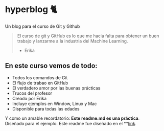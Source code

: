 # hyperblog 🐈
Un blog para el curso de Git y Github
>El curso de git y GitHub es lo que me hacia falta para obtener un buen trabajo y lanzarme a la industria del Machine Learning.
>- Erika

## En este curso vemos de todo:
* Todos los comandos de Git
* El flujo de trabao en GitHub
* El verdadero amor por las buenas prácticas
* Trucos del profesor
* Creado por Erika
* Incluye ejemplos en Window, Linux y Mac
* Disponible para todas las edades

Y como un amable recordatorio: **Este readme.md es una práctica**. Diseñado para el ejemplo. Este readme fue diseñado en el **[link](https://pandao.github.io/editor.md/en.html).